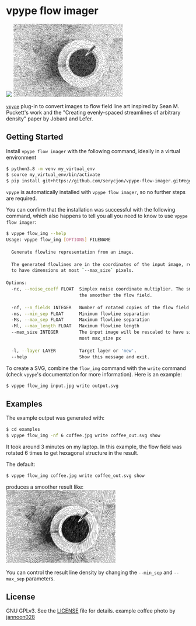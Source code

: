 # vpype flow imager

<img src="https://github.com/serycjon/vpype-flow-imager/blob/master/examples/coffee.jpg?raw=true" width="300" /> <img src="https://github.com/serycjon/vpype-flow-imager/blob/master/examples/coffee_out.png?raw=true" width="300" />

[`vpype`](https://github.com/abey79/vpype) plug-in to convert images to flow field line art inspired by Sean M. Puckett's work and the "Creating evenly-spaced streamlines of arbitrary density" paper by Jobard and Lefer.

## Getting Started

Install `vpype flow imager` with the following command, ideally in a virtual environment


```bash
$ python3.8 -m venv my_virtual_env
$ source my_virtual_env/bin/activate
$ pip install git+https://github.com/serycjon/vpype-flow-imager.git#egg=vpype-flow-imager
```

`vpype` is automatically installed with `vpype flow imager`, so no further steps are required.

You can confirm that the installation was successful with the following command, which also happens to tell you all
you need to know to use `vpype flow imager`:

```bash
$ vpype flow_img --help
Usage: vpype flow_img [OPTIONS] FILENAME

  Generate flowline representation from an image.

  The generated flowlines are in the coordinates of the input image, resized
  to have dimensions at most `--max_size` pixels.

Options:
  -nc, --noise_coeff FLOAT  Simplex noise coordinate multiplier. The smaller,
                            the smoother the flow field.

  -nf, --n_fields INTEGER   Number of rotated copies of the flow field
  -ms, --min_sep FLOAT      Minimum flowline separation
  -Ms, --max_sep FLOAT      Maximum flowline separation
  -Ml, --max_length FLOAT   Maximum flowline length
  --max_size INTEGER        The input image will be rescaled to have sides at
                            most max_size px

  -l, --layer LAYER         Target layer or 'new'.
  --help                    Show this message and exit.
```

To create a SVG, combine the `flow_img` command with the `write` command (check `vpype`'s documentation for more
information). Here is an example:

```bash
$ vpype flow_img input.jpg write output.svg
```

## Examples

The example output was generated with:
```bash
$ cd examples
$ vpype flow_img -nf 6 coffee.jpg write coffee_out.svg show
```
It took around 3 minutes on my laptop.
In this example, the flow field was rotated 6 times to get hexagonal structure in the result.

The default:
```bash
$ vpype flow_img coffee.jpg write coffee_out.svg show
```
produces a smoother result like:
<img src="https://github.com/serycjon/vpype-flow-imager/blob/master/examples/coffee_single.png?raw=true" width="300" />

You can control the result line density by changing the `--min_sep` and `--max_sep` parameters.


## License

GNU GPLv3. See the [LICENSE](LICENSE) file for details.
example coffee photo by [jannoon028](https://www.freepik.com/free-photo/cup-coffee-viewed-from_992559.htm)
